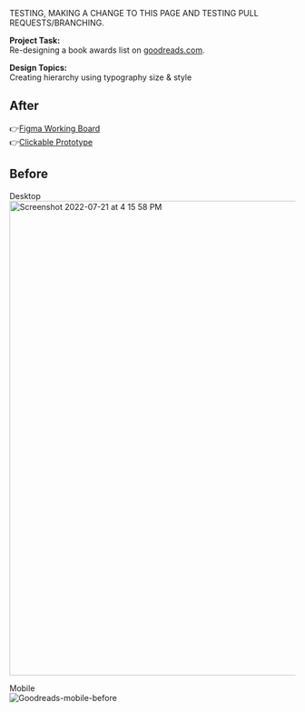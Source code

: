 TESTING, MAKING A CHANGE TO THIS PAGE AND TESTING PULL REQUESTS/BRANCHING. 

**Project Task:** <br> Re-designing a book awards list on [goodreads.com](https://www.goodreads.com/).

**Design Topics:** <br> Creating hierarchy using typography size & style
<br>
## After <br>
👉[Figma Working Board](https://www.figma.com/file/bavE5DuXVJLVI2Lsusarvo/2-%E2%80%94-Typography?node-id=1%3A3) 
<br>
👉[Clickable Prototype](...) 

## Before <br>
Desktop <br>
<img width="835" alt="Screenshot 2022-07-21 at 4 15 58 PM" src="https://user-images.githubusercontent.com/91729217/180236031-4607c3e7-bc6f-413e-a1a1-05c1099854e0.png">
<br>

Mobile <br>
![Goodreads-mobile-before](https://user-images.githubusercontent.com/91729217/180237384-c6424d60-ab36-4f77-b6b6-7c63772e692b.png)

